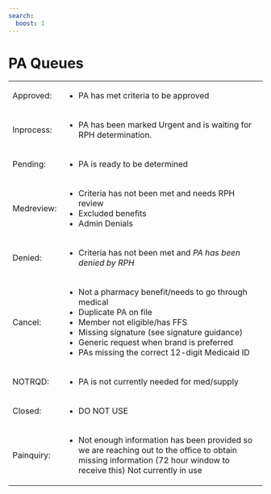 ```yaml
---
search:
  boost: 1
---
```


# PA Queues

| | |
| :--- | :--- |
| Approved: | <ul><li>PA has met criteria to be approved</li></ul> |
| Inprocess: | <ul><li>PA has been marked Urgent and is waiting for RPH determination.</li></ul> |
| Pending: | <ul><li>PA is ready to be determined</li></ul> |
| Medreview: | <ul><li>Criteria has not been met and needs RPH review</li><li>Excluded benefits</li><li>Admin Denials</li></ul> |
| Denied: | <ul><li>Criteria has not been met and *PA has been denied by RPH*</li></ul> |
| Cancel: | <ul><li>Not a pharmacy benefit/needs to go through medical</li><li>Duplicate PA on file</li><li>Member not eligible/has FFS</li><li>Missing signature (see signature guidance)</li><li>Generic request when brand is preferred</li><li>PAs missing the correct 12-digit Medicaid ID</li></ul> |
| NOTRQD: | <ul><li>PA is not currently needed for med/supply</li></ul> |
| Closed: | <ul><li>DO NOT USE</li></ul> |
| Painquiry: | <ul><li>Not enough information has been provided so we are reaching out to the office to obtain missing information (72 hour window to receive this) Not currently in use</li></ul> |
